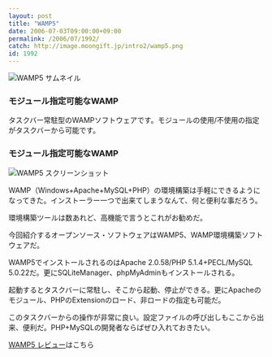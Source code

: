 ```yaml
---
layout: post
title: "WAMP5"
date: 2006-07-03T09:00:00+09:00
permalink: /2006/07/1992/
catch: http://image.moongift.jp/intro2/wamp5.png
id: 1992
---
```

 ![WAMP5 サムネイル](http://image.moongift.jp/intro2/wamp5.t.png "WAMP5 サムネイル")
  

### モジュール指定可能なWAMP
  
タスクバー常駐型のWAMPソフトウェアです。モジュールの使用/不使用の指定がタスクバーから可能です。  
<!--more-->  

### モジュール指定可能なWAMP
  

![WAMP5 スクリーンショット](http://image.moongift.jp/intro2/wamp5.png "WAMP5 スクリーンショット")

  

WAMP（Windows+Apache+MySQL+PHP）の環境構築は手軽にできるようになってきた。インストーラー一つで出来てしまうなんて、何と便利な事だろう。

  

環境構築ツールは数あれど、高機能で言うとこれがお勧めだ。

  

今回紹介するオープンソース・ソフトウェアはWAMP5、WAMP環境構築ソフトウェアだ。

  

WAMP5でインストールされるのはApache 2.0.58/PHP 5.1.4+PECL/MySQL 5.0.22だ。更にSQLiteManager、phpMyAdminもインストールされる。

  

起動するとタスクバーに常駐し、そこから起動、停止ができる。更にApacheのモジュール、PHPのExtensionのロード、非ロードの指定も可能だ。

  

このタスクバーからの操作が非常に良い。設定ファイルの呼び出しもここから出来、便利だ。PHP+MySQLの開発者ならばぜひ入れておきたい。

  

[WAMP5 レビュー](http://oss.moongift.jp/review/i-1994.html)はこちら

